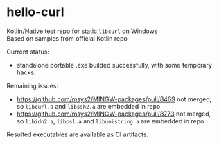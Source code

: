 hello-curl
==========

Kotlin/Native test repo for static `libcurl` on Windows\
Based on samples from official Kotlin repo

Current status:
- standalone portable .exe builded successfully, with some temporary hacks.

Remaining issues:
- https://github.com/msys2/MINGW-packages/pull/8469 not merged,\
  so `libcurl.a` and `libssh2.a` are embedded in repo
- https://github.com/msys2/MINGW-packages/pull/8773 not merged,\
  so `libidn2.a`, `libpsl.a` and `libunistring.a` are embedded in repo

Resulted executables are available as CI artifacts.

